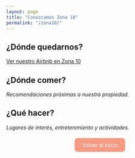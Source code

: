 ```yaml
---
layout: page
title: "Conozcamos Zona 10"
permalink: "/zona10/"
---
```


## ¿Dónde quedarnos?

[Ver nuestro Airbnb en Zona 10](https://www.airbnb.mx/rooms/1249461738512117875?guests=1&adults=1&s=67&unique_share_id=85f7acfa-eb6f-4211-a707-3e60ac16d535)

<!-- Aquí puedes insertar una imagen -->
<!-- ![Tu propiedad](ruta/a/la/imagen.jpg) -->

## ¿Dónde comer?

_Recomendaciones próximas a nuestra propiedad._

## ¿Qué hacer?

_Lugares de interés, entretenimiento y actividades._

<div style="text-align:center; margin-top:30px;">
  <a href="/" style="background-color:#f59b83; color:white; padding:10px 20px; border-radius:8px; text-decoration:none;">Volver al inicio</a>
</div>

